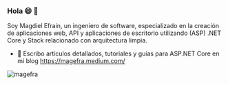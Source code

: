 ### Hola 😄 👋



<!--
**magefra/magefra** is a ✨ _special_ ✨ repository because its `README.md` (this file) appears on your GitHub profile.

Here are some ideas to get you started:

- 🔭 I’m currently working on ...
- 🌱 Escribo artículos detallados, tutoriales y guías para ASP.NET Core en mi blog https://magefra.medium.com/
- 👯 I’m looking to collaborate on ...
- 🤔 I’m looking for help with ...
- 💬 Ask me about ...
- 📫 How to reach me: ...
- 😄 Pronouns: ...
- ⚡ Fun fact: ...
-->

Soy Magdiel Efrain, un ingeniero de software, especializado en la creación de aplicaciones web, API y aplicaciones de escritorio utilizando (ASP) .NET Core y Stack relacionado con arquitectura limpia.

- 🌱 Escribo artículos detallados, tutoriales y guías para ASP.NET Core en mi blog https://magefra.medium.com/

<p align="left">  
  <img src="https://github-readme-stats.vercel.app/api?username=magefra&show_icons=false" alt="magefra" />
 </p>
